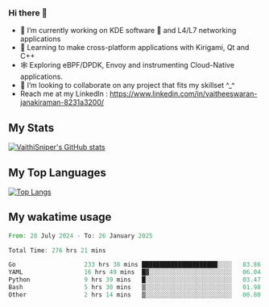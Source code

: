 ### Hi there 👋

- 🔭 I’m currently working on KDE software 💓 and L4/L7 networking applications 
- 📖 Learning to make cross-platform applications with Kirigami, Qt and C++
- 🕸️ Exploring eBPF/DPDK, Envoy and instrumenting Cloud-Native applications. 
- 👯 I’m looking to collaborate on any project that fits my skillset ^_^
- Reach me at my LinkedIn : https://www.linkedin.com/in/vaitheeswaran-janakiraman-8231a3200/

## My Stats
[![VaithiSniper's GitHub stats](https://github-readme-stats.vercel.app/api?username=VaithiSniper&hide=stars&theme=radical)](https://github.com/anuraghazra/github-readme-stats)

## My Top Languages

[![Top Langs](https://github-readme-stats.vercel.app/api/top-langs/?username=VaithiSniper&layout=compact)](https://github.com/anuraghazra/github-readme-stats)

## My wakatime usage

<!--START_SECTION:waka-->

```rust
From: 28 July 2024 - To: 26 January 2025

Total Time: 276 hrs 21 mins

Go                   233 hrs 38 mins █████████████████████░░░░   83.86 %
YAML                 16 hrs 49 mins  █▓░░░░░░░░░░░░░░░░░░░░░░░   06.04 %
Python               9 hrs 39 mins   █░░░░░░░░░░░░░░░░░░░░░░░░   03.47 %
Bash                 5 hrs 30 mins   ▒░░░░░░░░░░░░░░░░░░░░░░░░   01.98 %
Other                2 hrs 14 mins   ▒░░░░░░░░░░░░░░░░░░░░░░░░   00.80 %
```

<!--END_SECTION:waka-->
